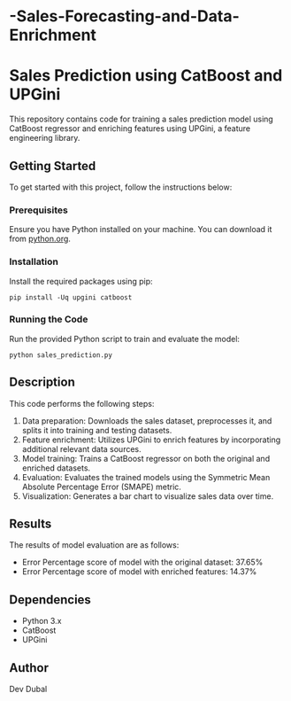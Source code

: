 # -Sales-Forecasting-and-Data-Enrichment

# Sales Prediction using CatBoost and UPGini

This repository contains code for training a sales prediction model using CatBoost regressor and enriching features using UPGini, a feature engineering library.

## Getting Started

To get started with this project, follow the instructions below:

### Prerequisites

Ensure you have Python installed on your machine. You can download it from [python.org](https://www.python.org/downloads/).

### Installation

Install the required packages using pip:

```
pip install -Uq upgini catboost
```

### Running the Code

Run the provided Python script to train and evaluate the model:

```
python sales_prediction.py
```

## Description

This code performs the following steps:

1. Data preparation: Downloads the sales dataset, preprocesses it, and splits it into training and testing datasets.
2. Feature enrichment: Utilizes UPGini to enrich features by incorporating additional relevant data sources.
3. Model training: Trains a CatBoost regressor on both the original and enriched datasets.
4. Evaluation: Evaluates the trained models using the Symmetric Mean Absolute Percentage Error (SMAPE) metric.
5. Visualization: Generates a bar chart to visualize sales data over time.

## Results

The results of model evaluation are as follows:

- Error Percentage score of model with the original dataset: 37.65%
- Error Percentage score of model with enriched features: 14.37%

## Dependencies

- Python 3.x
- CatBoost
- UPGini

## Author
Dev Dubal
